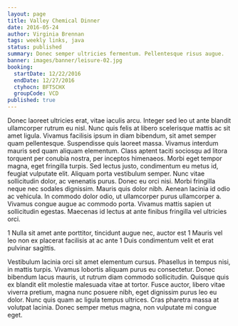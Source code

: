 ```yaml
---
layout: page
title: Valley Chemical Dinner
date: 2016-05-24
author: Virginia Brennan
tags: weekly links, java
status: published
summary: Donec semper ultricies fermentum. Pellentesque risus augue.
banner: images/banner/leisure-02.jpg
booking:
  startDate: 12/22/2016
  endDate: 12/27/2016
  ctyhocn: BFTSCHX
  groupCode: VCD
published: true
---
```

Donec laoreet ultricies erat, vitae iaculis arcu. Integer sed leo ut ante blandit ullamcorper rutrum eu nisl. Nunc quis felis at libero scelerisque mattis ac sit amet ligula. Vivamus facilisis ipsum in diam bibendum, sit amet semper quam pellentesque. Suspendisse quis laoreet massa. Vivamus interdum mauris sed quam aliquam elementum. Class aptent taciti sociosqu ad litora torquent per conubia nostra, per inceptos himenaeos. Morbi eget tempor magna, eget fringilla turpis. Sed lectus justo, condimentum eu metus id, feugiat vulputate elit. Aliquam porta vestibulum semper. Nunc vitae sollicitudin dolor, ac venenatis purus.
Donec eu orci nisi. Morbi fringilla neque nec sodales dignissim. Mauris quis dolor nibh. Aenean lacinia id odio ac vehicula. In commodo dolor odio, ut ullamcorper purus ullamcorper a. Vivamus congue augue ac commodo porta. Vivamus mattis sapien ut sollicitudin egestas. Maecenas id lectus at ante finibus fringilla vel ultricies orci.

1 Nulla sit amet ante porttitor, tincidunt augue nec, auctor est
1 Mauris vel leo non ex placerat facilisis at ac ante
1 Duis condimentum velit et erat pulvinar sagittis.

Vestibulum lacinia orci sit amet elementum cursus. Phasellus in tempus nisi, in mattis turpis. Vivamus lobortis aliquam purus eu consectetur. Donec bibendum lacus mauris, ut rutrum diam commodo sollicitudin. Quisque quis ex blandit elit molestie malesuada vitae at tortor. Fusce auctor, libero vitae viverra pretium, magna nunc posuere nibh, eget dignissim purus leo eu dolor. Nunc quis quam ac ligula tempus ultrices. Cras pharetra massa at volutpat lacinia. Donec semper metus magna, non vulputate mi congue eget.
